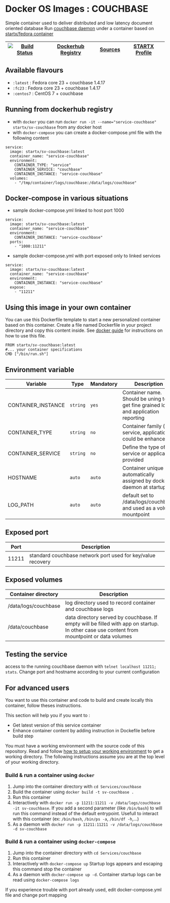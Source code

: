 # Docker OS Images : COUCHBASE

Simple container used to deliver distributed and low latency document oriented database
Run [couchbase daemon](https://www.couchbase.org/) under a container 
based on [startx/fedora container](https://hub.docker.com/r/startx/fedora)

| [![Build Status](https://travis-ci.org/startxfr/docker-images.svg)](https://travis-ci.org/startxfr/docker-images) | [Dockerhub Registry](https://hub.docker.com/r/startx/sv-couchbase/) | [Sources](https://github.com/startxfr/docker-images/Services/couchbase)             | [STARTX Profile](https://github.com/startxfr) | 
|-------------------------------------------------------------------------------------------------------------------|--------------------------------------------------------------------|------------------------------------------------------------------------------------|-----------------------------------------------|

## Available flavours

* `:latest` : Fedora core 23 + couchbase 1.4.17 
* `:fc23` : Fedora core 23 + couchbase 1.4.17
* `:centos7` : CentOS 7 + couchbase

## Running from dockerhub registry

* with `docker` you can run `docker run -it --name="service-couchbase" startx/sv-couchbase` from any docker host
* with `docker-compose` you can create a docker-compose.yml file with the following content
```
service:
  image: startx/sv-couchbase:latest
  container_name: "service-couchbase"
  environment:
    CONTAINER_TYPE: "service"
    CONTAINER_SERVICE: "couchbase"
    CONTAINER_INSTANCE: "service-couchbase"
  volumes:
    - "/tmp/container/logs/couchbase:/data/logs/couchbase"
```

## Docker-compose in various situations

* sample docker-compose.yml linked to host port 1000
```
service:
  image: startx/sv-couchbase:latest
  container_name: "service-couchbase"
  environment:
    CONTAINER_INSTANCE: "service-couchbase"
  ports:
    - "1000:11211"
```
* sample docker-compose.yml with port exposed only to linked services
```
service:
  image: startx/sv-couchbase:latest
  container_name: "service-couchbase"
  environment:
    CONTAINER_INSTANCE: "service-couchbase"
  expose:
    - "11211"
```

## Using this image in your own container

You can use this Dockerfile template to start a new personalized container based on this container. Create a file named Dockerfile in your project directory and copy this content inside. See [docker guide](http://docs.docker.com/engine/reference/builder/) for instructions on how to use this file.
 ```
FROM startx/sv-couchbase:latest
#... your container specifications
CMD ["/bin/run.sh"]
```

## Environment variable

| Variable                  | Type     | Mandatory | Description                                                              |
|---------------------------|----------|-----------|--------------------------------------------------------------------------|
| CONTAINER_INSTANCE        | `string` | `yes`     | Container name. Should be uning to get fine grained log and application reporting
| CONTAINER_TYPE            | `string` | `no`      | Container family (os, service, application. could be enhanced 
| CONTAINER_SERVICE         | `string` | `no`      | Define the type of service or application provided
| HOSTNAME                  | `auto`   | `auto`    | Container unique id automatically assigned by docker daemon at startup
| LOG_PATH                  | `auto`   | `auto`    | default set to /data/logs/couchbase and used as a volume mountpoint

## Exposed port

| Port  | Description                                                              |
|-------|--------------------------------------------------------------------------|
| 11211 | standard couchbase network port used for key/value recovery

## Exposed volumes

| Container directory  | Description                                                              |
|----------------------|--------------------------------------------------------------------------|
| /data/logs/couchbase  | log directory used to record container and couchbase logs
| /data/couchbase       | data directory served by couchbase. If empty will be filled with app on startup. In other case use content from mountpoint or data volumes

## Testing the service

access to the running couchbase daemon with `telnet localhost 11211; stats`. Change port and hostname according to your current configuration

## For advanced users

You want to use this container and code to build and create locally this container, follow theses instructions.

This section will help you if you want to :
* Get latest version of this service container
* Enhance container content by adding instruction in Dockefile before build step

You must have a working environment with the source code of this repository. Read and follow [how to setup your working environment](https://github.com/startxfr/docker-images#setup-your-working-environment-mandatory) to get a working directory. The following instructions assume you are at the top level of your working directory.

### Build & run a container using `docker`

1. Jump into the container directory with `cd Services/couchbase`
2. Build the container using `docker build -t sv-couchbase .`
3. Run this container 
  1. Interactively with `docker run -p 11211:11211 -v /data/logs/couchbase -it sv-couchbase`. If you add a second parameter (like `/bin/bash`) to will run this command instead of the default entrypoint. Usefull to interact with this container (ex: `/bin/bash`, `/bin/ps -a`, `/bin/df -h`,...) 
  2. As a daemon with `docker run -p 11211:11211 -v /data/logs/couchbase -d sv-couchbase`


### Build & run a container using `docker-compose`

1. Jump into the container directory with `cd Services/couchbase`
2. Run this container 
  1. Interactively with `docker-compose up` Startup logs appears and escaping this command stop the container
  2. As a daemon with `docker-compose up -d`. Container startup logs can be read using `docker-compose logs`

If you experience trouble with port already used, edit docker-compose.yml file and change port mapping
